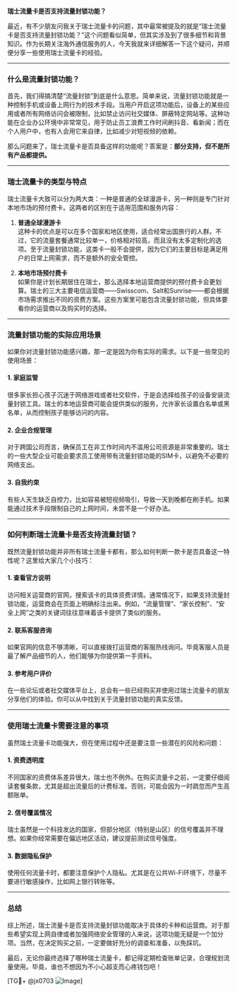 **瑞士流量卡是否支持流量封锁功能？**

最近，有不少朋友问我关于瑞士流量卡的问题，其中最常被提及的就是“瑞士流量卡是否支持流量封锁功能？”这个问题看似简单，但其实涉及到了很多细节和背景知识。作为长期关注海外通信服务的人，今天我就来详细解答一下这个疑问，并顺便分享一些使用瑞士流量卡的经验。

---

### 什么是流量封锁功能？

首先，我们得搞清楚“流量封锁”到底是什么意思。简单来说，流量封锁功能就是一种控制手机或设备上网行为的技术手段。当用户开启这项功能后，设备上的某些应用或者所有网络访问会被限制，比如禁止访问社交媒体、屏蔽特定网站等。这种功能在企业办公环境中非常常见，用于防止员工浪费工作时间刷抖音、看新闻；而在个人用户中，也有人会用它来自律，比如减少对短视频的依赖。

那么问题来了，瑞士流量卡是否具备这样的功能呢？答案是：**部分支持，但不是所有产品都提供。**

---

### 瑞士流量卡的类型与特点

瑞士流量卡大致可以分为两大类：一种是普通的全球漫游卡，另一种则是专门针对本地市场的预付费卡。这两者的区别在于适用范围和服务内容：

1. **普通全球漫游卡**  
   这种卡的优点是可以在多个国家和地区使用，适合经常出国旅行的人群。不过，它的流量套餐通常比较单一，价格相对较高，而且没有太多定制化的选项。至于流量封锁功能，这类卡一般不会提供，因为它们的主要目标是满足用户的日常上网需求，而不是额外的安全管控。

2. **本地市场预付费卡**  
   如果你是计划长期居住在瑞士，那么选择本地运营商提供的预付费卡会更划算。瑞士的三大主要电信运营商——Swisscom、Salt和Sunrise——都会根据市场需求推出不同的资费方案。这些方案里可能包含流量封锁功能，但具体要看你的运营商以及购买时的选择。

---

### 流量封锁功能的实际应用场景

如果你对流量封锁功能感兴趣，那一定是因为你有实际的需求。以下是一些常见的使用场景：

#### 1. **家庭监管**
   很多家长担心孩子沉迷于网络游戏或者社交软件，于是会选择给孩子的设备安装流量封锁工具。瑞士的本地运营商可能会提供类似的服务，允许家长设置白名单或黑名单，从而控制孩子能够访问的内容。

#### 2. **企业合规管理**
   对于跨国公司而言，确保员工在非工作时间内不滥用公司资源是非常重要的。瑞士的一些大型企业可能会要求员工使用带有流量封锁功能的SIM卡，以避免不必要的网络支出。

#### 3. **自我约束**
   有些人天生缺乏自控力，比如容易被短视频吸引，导致一天到晚都在刷手机。如果能通过技术手段限制自己的上网时间，未尝不是一个好办法。

---

### 如何判断瑞士流量卡是否支持流量封锁？

既然流量封锁功能并非所有瑞士流量卡都有，那么如何判断一款卡是否具备这一特性呢？这里给大家几个小技巧：

#### 1. 查看官方说明
   访问相关运营商的官网，搜索该卡的具体资费详情。通常情况下，如果支持流量封锁功能，运营商会在页面上明确标注出来。例如，“流量管理”、“家长控制”、“安全上网”之类的关键词往往意味着该卡提供了类似的服务。

#### 2. 联系客服咨询
   如果官网的信息不够清晰，可以直接拨打运营商的客服热线询问。毕竟客服人员是最了解产品细节的人，他们能够为你提供第一手资料。

#### 3. 参考用户评价
   在一些论坛或者社交媒体平台上，总会有一些已经购买并使用过瑞士流量卡的朋友分享他们的体验。你可以从中找到关于流量封锁功能的真实反馈。

---

### 使用瑞士流量卡需要注意的事项

虽然瑞士流量卡功能强大，但在使用过程中还是要注意一些潜在的风险和问题：

#### 1. **资费透明度**
   不同国家的资费体系差异很大，瑞士也不例外。在购买流量卡之前，一定要仔细阅读套餐条款，尤其是超出流量后的计费标准。否则，可能会因为一时疏忽而产生高额账单。

#### 2. **信号覆盖情况**
   瑞士虽然是一个科技发达的国家，但部分地区（特别是山区）的信号覆盖并不理想。如果你经常需要在偏远地区活动，建议提前测试信号强度。

#### 3. **数据隐私保护**
   使用任何流量卡时，都要注意保护个人隐私。尤其是在公共Wi-Fi环境下，尽量不要进行敏感操作，比如网上银行转账等。

---

### 总结

综上所述，瑞士流量卡是否支持流量封锁功能取决于具体的卡种和运营商。对于那些希望实现上网自律或者加强网络安全管理的人来说，这项功能无疑是一个加分项。当然，在决定购买之前，一定要做好充分的调查和准备，以免踩坑。

最后，无论你最终选择了哪种瑞士流量卡，都记得定期检查账单记录，合理规划流量使用。毕竟，谁也不想因为不小心超支而心疼钱包吧！

[TG💪+ @jx0703 ![Image](https://github.com/user-attachments/assets/dbca1d08-cadb-493c-b0ec-ad6f7a83f270)]